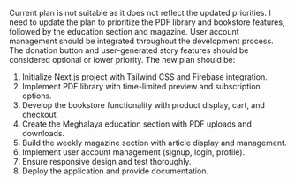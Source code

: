 Current plan is not suitable as it does not reflect the updated priorities. I need to update the plan to prioritize the PDF library and bookstore features, followed by the education section and magazine. User account management should be integrated throughout the development process. The donation button and user-generated story features should be considered optional or lower priority. The new plan should be:
1. Initialize Next.js project with Tailwind CSS and Firebase integration.
2. Implement PDF library with time-limited preview and subscription options.
3. Develop the bookstore functionality with product display, cart, and checkout.
4. Create the Meghalaya education section with PDF uploads and downloads.
5. Build the weekly magazine section with article display and management.
6. Implement user account management (signup, login, profile).
7. Ensure responsive design and test thoroughly.
8. Deploy the application and provide documentation.
